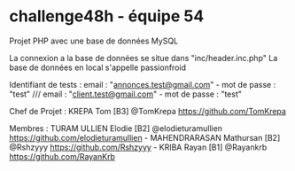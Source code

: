 # challenge48h - équipe 54

Projet PHP avec une base de données MySQL

La connexion a la base de données se situe dans "inc/header.inc.php" 
La base de données en local s'appelle passionfroid

Identifiant de tests : 
email : "annonces.test@gmail.com"  - mot de passe : "test" ///
email : "client.test@gmail.com" - mot de passe : "test"
 
 
Chef de Projet : KREPA Tom [B3] @TomKrepa https://github.com/TomKrepa

Membres : TURAM ULLIEN Elodie [B2] @elodieturamullien https://github.com/elodieturamullien - MAHENDRARASAN Mathursan [B2] @Rshzyyy https://github.com/Rshzyyy - KRIBA Rayan [B1] @Rayankrb https://github.com/RayanKrb
  
